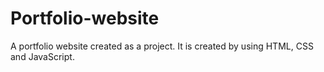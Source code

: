 # Portfolio-website
A portfolio website created as a project.
It is created by using HTML, CSS and JavaScript.
